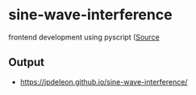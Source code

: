 # sine-wave-interference
frontend development using pyscript ([Source](https://realpython.com/pyscript-python-in-browser/#interfacing-with-the-web-browser-from-python)

## Output
* https://jpdeleon.github.io/sine-wave-interference/
